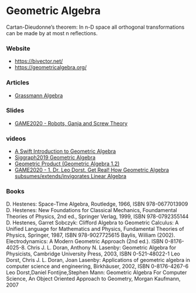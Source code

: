 # Geometric Algebra

Cartan-Dieudonne’s theorem: In n-D space all orthogonal transformations can be made by at most n reflections.

### Website

- https://bivector.net/
- https://geometricalgebra.org/

### Articles

- [Grassmann Algebra](https://www.reedbeta.com/blog/normals-inverse-transpose-part-1/)

### Slides

- [GAME2020 - Robots, Ganja and Screw Theory](https://slides.com/hugohadfield/game2020)

### videos

- [A Swift Introduction to Geometric Algebra](https://www.youtube.com/watch?v=60z_hpEAtD8)
- [Siggraph2019 Geometric Algebra](https://www.youtube.com/watch?v=tX4H_ctggYo)
- [Geometric Product (Geometric Algebra 1.2)](https://www.youtube.com/watch?v=YxpGRnv8lVU)
- [GAME2020 - 1. Dr. Leo Dorst. Get Real! How Geometric Algebra subsumes/extends/invigorates Linear Algebra](https://www.youtube.com/watch?v=0fF2xToQmgs)

### Books

D. Hestenes: Space-Time Algebra, Routledge, 1966, ISBN 978-0677013909
D. Hestenes: New Foundations for Classical Mechanics, Foundamental Theories of Physics, 2nd ed., Springer Verlag, 1999, ISBN 978-0792355144
D. Hestenes, Garret Sobczyk: Clifford Algebra to Geometric Calculus: A Unified Language for Mathematics and Physics, Fundamental Theories of Physics, Springer, 1987, ISBN 978-9027725615
Baylis, William (2002). Electrodynamics: A Modern Geometric Approach (2nd ed.). ISBN 0-8176-4025-8.
Chris J. L. Doran, Anthony N. Lasenby: Geometric Algebra for Physicists, Cambridge University Press, 2003, ISBN 0-521-48022-1
Leo Dorst, Chris J. L. Doran, Joan Lasenby: Applications of geometric algebra in computer science and engineering, Birkhäuser, 2002, ISBN 0-8176-4267-6
Leo Dorst,Daniel Fontijne,Stephen Mann: Geometric Algebra For Computer Science, An Object Oriented Approach to Geometry, Morgan Kaufmann, 2007
